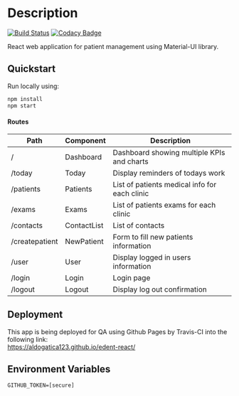 # Description  
[![Build Status](https://travis-ci.com/AldoGatica123/edent-react.svg?branch=master)](https://travis-ci.com/AldoGatica123/edent-react)
[![Codacy Badge](https://api.codacy.com/project/badge/Grade/3652b32882c9474b9ddba2fce717a812)](https://www.codacy.com/app/AldoGatica123/edent-react?utm_source=github.com&amp;utm_medium=referral&amp;utm_content=AldoGatica123/edent-react&amp;utm_campaign=Badge_Grade)  

React web application for patient management using Material-UI library.


## Quickstart
Run locally using:
```bash
npm install  
npm start  
```

#### Routes  
| Path           | Component   | Description                                   |
|----------------|-------------|-----------------------------------------------|
| /              | Dashboard   | Dashboard showing multiple KPIs and charts    |
| /today         | Today       | Display reminders of todays work              |
| /patients      | Patients    | List of patients medical info for each clinic |
| /exams         | Exams       | List of patients exams for each clinic        |
| /contacts      | ContactList | List of contacts                              |
| /createpatient | NewPatient  | Form to fill new patients information         |
| /user          | User        | Display logged in users information           |
| /login         | Login       | Login page                                    |
| /logout        | Logout      | Display log out confirmation                  |

## Deployment
This app is being deployed for QA using Github Pages by Travis-CI into the following link:  
<https://aldogatica123.github.io/edent-react/>

## Environment Variables
```text
GITHUB_TOKEN=[secure]
```

